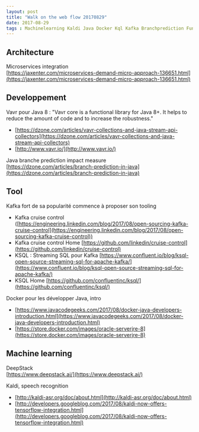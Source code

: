 ```yaml
---
layout: post
title: "Walk on the web flow 20170829"
date: 2017-08-29
tags : Machinelearning Kaldi Java Docker Kql Kafka Branchprediction Functionnal Vavr Microservices Webflowwalk
---
```


## Architecture

Microservices integration   
[https://jaxenter.com/microservices-demand-micro-approach-136651.html](https://jaxenter.com/microservices-demand-micro-approach-136651.html)

## Developpement

Vavr pour Java 8 : "Vavr core is a functional library for Java 8+. It helps to reduce the amount of code and to increase the robustness."   
* [https://dzone.com/articles/vavr-collections-and-java-stream-api-collectors](https://dzone.com/articles/vavr-collections-and-java-stream-api-collectors)
* [http://www.vavr.io/](http://www.vavr.io/)

Java branche prediction impact measure   
[https://dzone.com/articles/branch-prediction-in-java](https://dzone.com/articles/branch-prediction-in-java)

## Tool

Kafka fort de sa popularité commence à proposer son tooling   
* Kafka cruise control ([https://engineering.linkedin.com/blog/2017/08/open-sourcing-kafka-cruise-control](https://engineering.linkedin.com/blog/2017/08/open-sourcing-kafka-cruise-control))
* Kafka cruise control Home [https://github.com/linkedin/cruise-control](https://github.com/linkedin/cruise-control)
* KSQL : Streaming SQL pour Kafka [https://www.confluent.io/blog/ksql-open-source-streaming-sql-for-apache-kafka/](https://www.confluent.io/blog/ksql-open-source-streaming-sql-for-apache-kafka/)
* KSQL Home [https://github.com/confluentinc/ksql/](https://github.com/confluentinc/ksql/)

Docker pour les développer Java, intro   
* [https://www.javacodegeeks.com/2017/08/docker-java-developers-introduction.html](https://www.javacodegeeks.com/2017/08/docker-java-developers-introduction.html)
* [https://store.docker.com/images/oracle-serverjre-8](https://store.docker.com/images/oracle-serverjre-8)

## Machine learning

DeepStack   
[https://www.deepstack.ai/](https://www.deepstack.ai/)

Kaldi, speech recognition   
* [http://kaldi-asr.org/doc/about.html](http://kaldi-asr.org/doc/about.html)
* [http://developers.googleblog.com/2017/08/kaldi-now-offers-tensorflow-integration.html](http://developers.googleblog.com/2017/08/kaldi-now-offers-tensorflow-integration.html)
